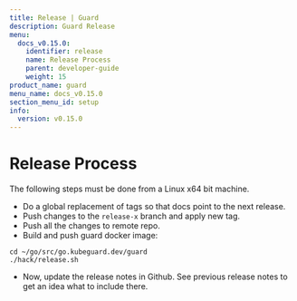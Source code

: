 ```yaml
---
title: Release | Guard
description: Guard Release
menu:
  docs_v0.15.0:
    identifier: release
    name: Release Process
    parent: developer-guide
    weight: 15
product_name: guard
menu_name: docs_v0.15.0
section_menu_id: setup
info:
  version: v0.15.0
---
```


# Release Process

The following steps must be done from a Linux x64 bit machine.

- Do a global replacement of tags so that docs point to the next release.
- Push changes to the `release-x` branch and apply new tag.
- Push all the changes to remote repo.
- Build and push guard docker image:

```console
cd ~/go/src/go.kubeguard.dev/guard
./hack/release.sh
```

- Now, update the release notes in Github. See previous release notes to get an idea what to include there.
